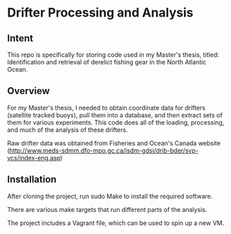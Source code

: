Drifter Processing and Analysis
===============================

Intent
------
This repo is specifically for storing code used in my Master's thesis, titled: Identification and retrieval of derelict fishing gear in the North Atlantic Ocean.

Overview
--------
For my Master's thesis, I needed to obtain coordinate data for drifters (satellite tracked buoys), pull them into a database, and then extract sets of them for various experiments. 
This code does all of the loading, processing, and much of the analysis of these drifters.

Raw drifter data was obtained from Fisheries and Ocean's Canada website (http://www.meds-sdmm.dfo-mpo.gc.ca/isdm-gdsi/drib-bder/svp-vcs/index-eng.asp)

Installation
------------
After cloning the project, run sudo Make to install the required software.

There are various make targets that run different parts of the analysis.

The project includes a Vagrant file, which can be used to spin up a new VM.

